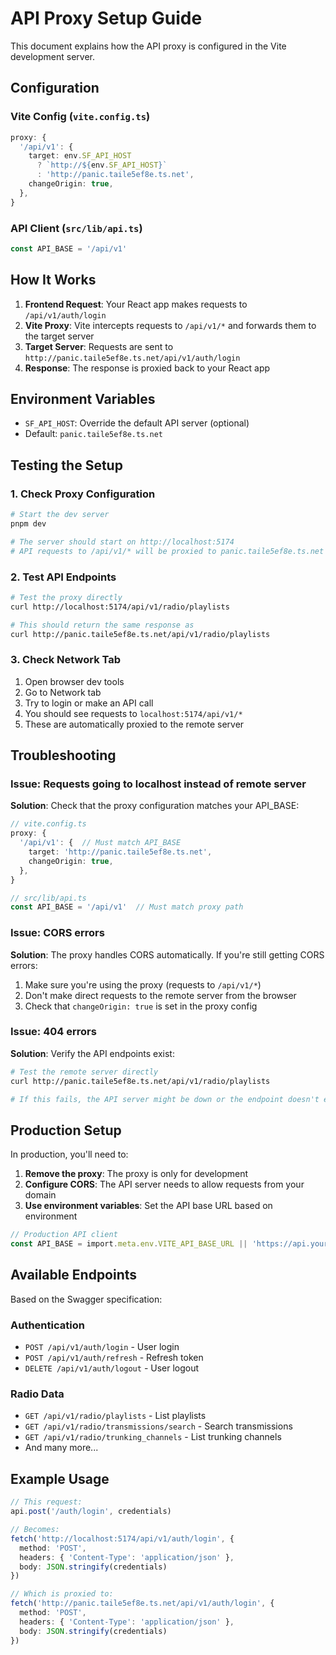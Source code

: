 # API Proxy Setup Guide

This document explains how the API proxy is configured in the Vite development server.

## Configuration

### Vite Config (`vite.config.ts`)

```typescript
proxy: {
  '/api/v1': {
    target: env.SF_API_HOST
      ? `http://${env.SF_API_HOST}`
      : 'http://panic.taile5ef8e.ts.net',
    changeOrigin: true,
  },
}
```

### API Client (`src/lib/api.ts`)

```typescript
const API_BASE = '/api/v1'
```

## How It Works

1. **Frontend Request**: Your React app makes requests to `/api/v1/auth/login`
2. **Vite Proxy**: Vite intercepts requests to `/api/v1/*` and forwards them to the target server
3. **Target Server**: Requests are sent to `http://panic.taile5ef8e.ts.net/api/v1/auth/login`
4. **Response**: The response is proxied back to your React app

## Environment Variables

- `SF_API_HOST`: Override the default API server (optional)
- Default: `panic.taile5ef8e.ts.net`

## Testing the Setup

### 1. Check Proxy Configuration

```bash
# Start the dev server
pnpm dev

# The server should start on http://localhost:5174
# API requests to /api/v1/* will be proxied to panic.taile5ef8e.ts.net
```

### 2. Test API Endpoints

```bash
# Test the proxy directly
curl http://localhost:5174/api/v1/radio/playlists

# This should return the same response as
curl http://panic.taile5ef8e.ts.net/api/v1/radio/playlists
```

### 3. Check Network Tab

1. Open browser dev tools
2. Go to Network tab
3. Try to login or make an API call
4. You should see requests to `localhost:5174/api/v1/*`
5. These are automatically proxied to the remote server

## Troubleshooting

### Issue: Requests going to localhost instead of remote server

**Solution**: Check that the proxy configuration matches your API_BASE:

```typescript
// vite.config.ts
proxy: {
  '/api/v1': {  // Must match API_BASE
    target: 'http://panic.taile5ef8e.ts.net',
    changeOrigin: true,
  },
}

// src/lib/api.ts
const API_BASE = '/api/v1'  // Must match proxy path
```

### Issue: CORS errors

**Solution**: The proxy handles CORS automatically. If you're still getting CORS errors:

1. Make sure you're using the proxy (requests to `/api/v1/*`)
2. Don't make direct requests to the remote server from the browser
3. Check that `changeOrigin: true` is set in the proxy config

### Issue: 404 errors

**Solution**: Verify the API endpoints exist:

```bash
# Test the remote server directly
curl http://panic.taile5ef8e.ts.net/api/v1/radio/playlists

# If this fails, the API server might be down or the endpoint doesn't exist
```

## Production Setup

In production, you'll need to:

1. **Remove the proxy**: The proxy is only for development
2. **Configure CORS**: The API server needs to allow requests from your domain
3. **Use environment variables**: Set the API base URL based on environment

```typescript
// Production API client
const API_BASE = import.meta.env.VITE_API_BASE_URL || 'https://api.yourdomain.com/api/v1'
```

## Available Endpoints

Based on the Swagger specification:

### Authentication
- `POST /api/v1/auth/login` - User login
- `POST /api/v1/auth/refresh` - Refresh token
- `DELETE /api/v1/auth/logout` - User logout

### Radio Data
- `GET /api/v1/radio/playlists` - List playlists
- `GET /api/v1/radio/transmissions/search` - Search transmissions
- `GET /api/v1/radio/trunking_channels` - List trunking channels
- And many more...

## Example Usage

```typescript
// This request:
api.post('/auth/login', credentials)

// Becomes:
fetch('http://localhost:5174/api/v1/auth/login', {
  method: 'POST',
  headers: { 'Content-Type': 'application/json' },
  body: JSON.stringify(credentials)
})

// Which is proxied to:
fetch('http://panic.taile5ef8e.ts.net/api/v1/auth/login', {
  method: 'POST',
  headers: { 'Content-Type': 'application/json' },
  body: JSON.stringify(credentials)
})
```

